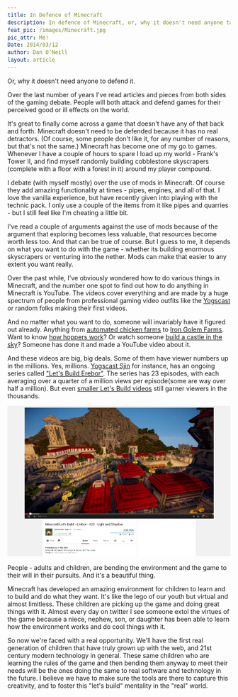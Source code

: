 ```yaml
---
title: In Defence of Minecraft
description: In defence of Minecraft, or, why it doesn't need anyone to defend it.
feat_pic: /images/Minecraft.jpg
pic_attr: Me!
Date: 2014/03/12
author: Dan O’Neill
layout: article
---
```


Or, why it doesn't need anyone to defend it.

Over the last number of years I've read articles and pieces from both sides of the gaming debate. People will both attack and defend games for their perceived good or ill effects on the world. 

It's great to finally come across a game that doesn't have any of that back and forth. Minecraft doesn't need to be defended because it has no real detractors. (Of course, some people don't like it, for any number of reasons, but that's not the same.) Minecraft has become one of my go to games. Whenever I have a couple of hours to spare I load up my world - Frank's Tower II, and find myself randomly building cobblestone skyscrapers (complete with a floor with a forest in it) around my player compound. 

I debate (with myself mostly) over the use of mods in Minecraft. Of course they add amazing functionality at times - pipes, engines, and all of that. I love the vanilla experience, but have recently given into playing with the technic pack. I only use a couple of the items from it like pipes and quarries - but I still feel like I'm cheating a little bit.

I've read a couple of arguments against the use of mods because of the argument that exploring becomes less valuable, that resources become worth less too. And that can be true of course. But I guess to me, it depends on what you want to do with the game - whether its building enormous skyscrapers or venturing into the nether. Mods can make that easier to any extent you want really. 

Over the past while, I've obviously wondered how to do various things in Minecraft, and the number one spot to find out how to do anything in Minecraft is YouTube. The videos cover everything and are made by a huge spectrum of people from professional gaming video outfits like the [Yogscast](http://www.yogscast.com/) or random folks making their first videos.

And no matter what you want to do, someone will invariably have it figured out already. Anything from [automated chicken farms](https://www.youtube.com/watch?v=FKvRb1XrXhQ) to [Iron Golem Farms](https://www.youtube.com/watch?v=xE04Ui90sQY). Want to know [how hoppers work](https://www.youtube.com/watch?v=p8599Zw2g_0)? Or watch someone [build a castle in the sky](https://www.youtube.com/watch?v=mhGcZv4b3ps)? Someone has done it and made a YouTube video about it. 

And these videos are big, big deals. Some of them have viewer numbers up in the millions. Yes, millions. [Yogscast Sjin](https://www.youtube.com/user/YogscastSjin) for instance, has an ongoing series called ["Let's Build Erebor"](https://www.youtube.com/playlist?list=PLtZHIFR5osfAOcXDYeRyckj0ixlW_NHUl). The series has 23 episodes, with each averaging over a quarter of a million views per episode(some are way over half a million). But even [smaller Let's Build videos](https://www.youtube.com/watch?v=-2bDMMPoaos) still garner viewers in the thousands.

![Sjin builds Erebor in Minecraft](/images/Erebor2.png "Sjin builds Erebor in Minecraft")

People - adults and children, are bending the environment and the game to their will in their pursuits. And it's a beautiful thing.

Minecraft has developed an amazing environment for children to learn and to build and do what they want. It's like the lego of our youth but virtual and almost limitless. These children are picking up the game and doing great things with it. Almost every day on twitter I see someone extol the virtues of the game because a niece, nephew, son, or daughter has been able to learn how the environment works and do cool things with it.

So now we're faced with a real opportunity. We'll have the first real generation of children that have truly grown up with the web, and 21st century modern technology in general. These same children who are learning the rules of the game and then bending them anyway to meet their needs will be the ones doing the same to real software and technology in the future. I believe we have to make sure the tools are there to capture this creativity, and to foster this "let's build" mentality in the "real" world.



